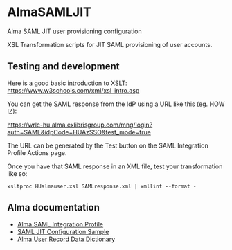 # AlmaSAMLJIT
Alma SAML JIT user provisioning configuration

XSL Transformation scripts for JIT SAML provisioning of user accounts.

## Testing and development
Here is a good basic introduction to XSLT: https://www.w3schools.com/xml/xsl_intro.asp

You can get the SAML response from the IdP using a URL like this (eg. HOW IZ):

https://wrlc-hu.alma.exlibrisgroup.com/mng/login?auth=SAML&idpCode=HUAzSSO&test_mode=true

The URL can be generated by the Test button on the SAML Integration Profile Actions page.

Once you have that SAML response in an XML file, test your transformation like so:
```
xsltproc HUalmauser.xsl SAMLresponse.xml | xmllint --format -
```

## Alma documentation
* [Alma SAML Integration Profile](https://knowledge.exlibrisgroup.com/Alma/Product_Documentation/010Alma_Online_Help_(English)/090Integrations_with_External_Systems/060Authentication/020SAML-Based_Single_Sign-On_Sign-Off)
* [SAML JIT Configuration Sample](https://developers.exlibrisgroup.com/blog/saml-jit-just-in-time-configuration-sample/)
* [Alma User Record Data Dictionary](https://developers.exlibrisgroup.com/alma/apis/docs/xsd/rest_user.xsd/)

